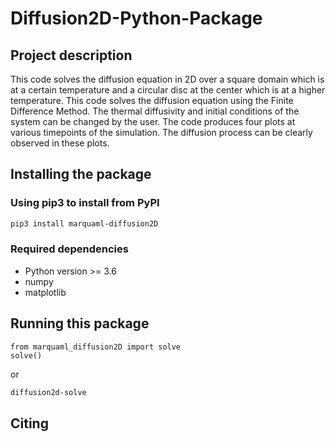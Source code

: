 # Diffusion2D-Python-Package

## Project description

This code solves the diffusion equation in 2D over a square domain which is at a certain temperature and a circular disc at the center which is at a higher temperature. This code solves the diffusion equation using the Finite Difference Method. The thermal diffusivity and initial conditions of the system can be changed by the user. The code produces four plots at various timepoints of the simulation. The diffusion process can be clearly observed in these plots.

## Installing the package

### Using pip3 to install from PyPI

```bash
pip3 install marquaml-diffusion2D
```

### Required dependencies

- Python version >= 3.6
- numpy
- matplotlib

## Running this package

```python3
from marquaml_diffusion2D import solve
solve()
```

or

```bash
diffusion2d-solve
```

## Citing
